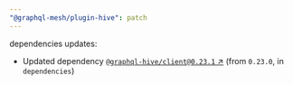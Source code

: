 ```yaml
---
"@graphql-mesh/plugin-hive": patch
---
```

dependencies updates:
  - Updated dependency [`@graphql-hive/client@0.23.1` ↗︎](https://www.npmjs.com/package/@graphql-hive/client/v/0.23.1) (from `0.23.0`, in `dependencies`)
